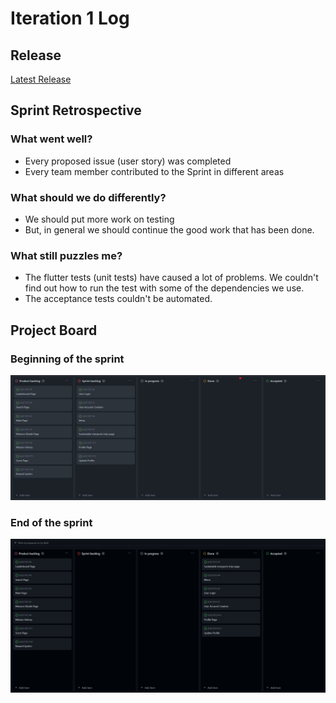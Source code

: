 # Iteration 1 Log

## Release

[Latest Release]()

## Sprint Retrospective

### What went well?
- Every proposed issue (user story) was completed
- Every team member contributed to the Sprint in different areas

### What should we do differently?

- We should put more work on testing
- But, in general we should continue the good work that has been done.

### What still puzzles me?

- The flutter tests (unit tests) have caused a lot of problems. We couldn't find out how to run the test with some of the dependencies we use.
- The acceptance tests couldn't be automated.

## Project Board

### Beginning of the sprint

![Iteration Board 1 Beginning](images/boardscreenshots/iteration1BoardBegin.png)

### End of the sprint

![Iteration Board 1 End](images/boardscreenshots/iteration1BoardEnd.png)
